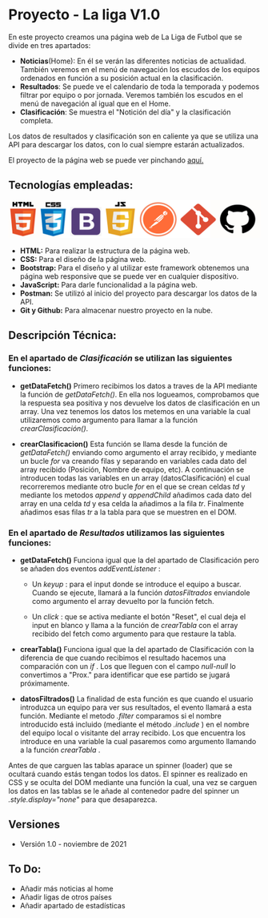 # Proyecto - La liga V1.0 

En este proyecto creamos una página web de La Liga de Futbol que se divide en tres apartados:
* __Noticias__(Home): En él se verán las diferentes noticias de actualidad. También veremos en el menú de navegación los escudos de los equipos ordenados en función a su posición actual en la clasificación.
* __Resultados__: Se puede ve el calendario de toda la temporada y podemos filtrar por equipo o por jornada. Veremos también los escudos en el menú de navegación al igual que en el Home.
* __Clasificación__: Se muestra el "Notición del día" y la clasificación completa. 



Los datos de resultados y clasificación son en caliente ya que se utiliza una API para descargar los datos, con lo cual siempre estarán actualizados.


El proyecto de la página web se puede ver pinchando [aquí.](https://la-liga21.netlify.app/)

## Tecnologías empleadas:
![logosProgram](https://github.com/ManuelFdezF/Proyecto2/blob/bbecdfeb3bede7b17a087b2c3a5c9db63284a8ac/img/logos.jpg)
* __HTML:__ Para realizar la estructura de la página web.
* __CSS:__ Para el diseño de la página web.
* __Bootstrap:__ Para el diseño y al utilizar este framework obtenemos una página web responsive que se puede ver en cualquier dispositivo.
* __JavaScript:__ Para darle funcionalidad a la página web.
* __Postman:__ Se utilizó al inicio del proyecto para descargar los datos de la API.
* __Git y Github:__ Para almacenar nuestro proyecto en la nube.


## Descripción Técnica:

### __En el apartado de *Clasificación* se utilizan las siguientes funciones:__

* **getDataFetch()**
Primero recibimos los datos a traves de la API mediante la función de *getDataFetch()*. En ella nos logueamos, comprobamos que la respuesta sea positiva y nos devuelve los datos de clasificación en un array. Una vez tenemos los datos los metemos en una variable la cual utilizaremos como argumento para llamar a la función *crearClasificación()*.

* **crearClasificacion()** 
Esta función se llama desde la función de *getDataFetch()* enviando como argumento el array recibido, y mediante un bucle *for* va creando filas y separando en variables cada dato del array recibido (Posición, Nombre de equipo, etc). A continuación se introducen todas las variables en un array (datosClasificación) el cual recorreremos mediante otro bucle *for* en el que se crean celdas *td* y mediante los metodos *append* y *appendChild* añadimos cada dato del array en una celda *td* y esa celda la añadimos a la fila *tr*. Finalmente añadimos esas filas *tr* a la tabla para que se muestren en el DOM.


### __En el apartado de *Resultados* utilizamos las siguientes funciones:__

* **getDataFetch()**
Funciona igual que la del apartado de Clasificación pero se añaden dos eventos *addEventListener* :

  * Un *keyup* : para el input donde se introduce el equipo a buscar. Cuando se ejecute, llamará a la función *datosFiltrados* enviandole como argumento el array devuelto por la función fetch.

  * Un *click* : que se activa mediante el botón "Reset", el cual deja el input en blanco y llama a la función de *crearTabla* con el array recibido del fetch como argumento para que restaure la tabla.

* **crearTabla()**
Funciona igual que la del apartado de Clasificación con la diferencia de que cuando recibimos el resultado hacemos una comparación con un *if* . Los que lleguen con el campo *null-null* lo convertimos a "Prox." para identificar que ese partido se jugará próximamente.

* **datosFiltrados()**
La finalidad de esta función es que cuando el usuario introduzca un equipo para ver sus resultados, el evento llamará a esta función. 
Mediante el metodo *.filter* comparamos si el nombre introducido está incluido (mediante el método *.include* ) en el nombre del equipo local o visitante del array recibido. Los que encuentra los introduce en una variable la cual pasaremos como argumento llamando a la función *crearTabla* .


Antes de que carguen las tablas aparace un spinner (loader) que se ocultará cuando estás tengan todos los datos. El spinner es realizado en CSS y se oculta del DOM mediante una función la cual, una vez se carguen los datos en las tablas se le añade al contenedor padre del spinner un *.style.display="none"* para que desaparezca.

## Versiones
* Versión 1.0 - noviembre de 2021

## To Do:
* Añadir más noticias al home
* Añadir ligas de otros países
* Añadir apartado de estadísticas



